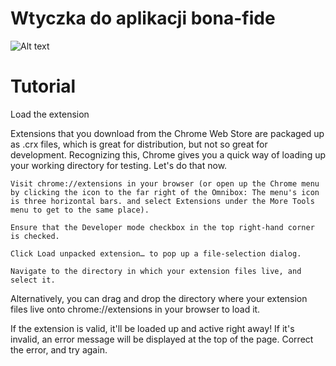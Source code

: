 # Wtyczka do aplikacji bona-fide

![Alt text](https://fakealert.000webhostapp.com/extension.png "Wtyczka:Chrome")

# Tutorial
Load the extension

Extensions that you download from the Chrome Web Store are packaged up as .crx files, which is great for distribution, but not so great for development. Recognizing this, Chrome gives you a quick way of loading up your working directory for testing. Let's do that now.

    Visit chrome://extensions in your browser (or open up the Chrome menu by clicking the icon to the far right of the Omnibox: The menu's icon is three horizontal bars. and select Extensions under the More Tools menu to get to the same place).

    Ensure that the Developer mode checkbox in the top right-hand corner is checked.

    Click Load unpacked extension… to pop up a file-selection dialog.

    Navigate to the directory in which your extension files live, and select it.

Alternatively, you can drag and drop the directory where your extension files live onto chrome://extensions in your browser to load it.

If the extension is valid, it'll be loaded up and active right away! If it's invalid, an error message will be displayed at the top of the page. Correct the error, and try again. 
